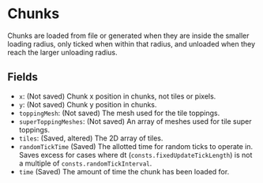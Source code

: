 # Chunks

Chunks are loaded from file or generated when they are inside the smaller loading radius, only ticked when within that radius, and unloaded when they reach the larger unloading radius.

## Fields

- `x`: (Not saved) Chunk x position in chunks, not tiles or pixels.
- `y`: (Not saved) Chunk y position in chunks.
- `toppingMesh`: (Not saved) The mesh used for the tile toppings.
- `superToppingMeshes`: (Not saved) An array of meshes used for tile super toppings.
- `tiles`: (Saved, altered) The 2D array of tiles.
- `randomTickTime` (Saved) The allotted time for random ticks to operate in.
	Saves excess for cases where dt (`consts.fixedUpdateTickLength`) is not a multiple of `consts.randomTickInterval`.
- `time` (Saved) The amount of time the chunk has been loaded for.
